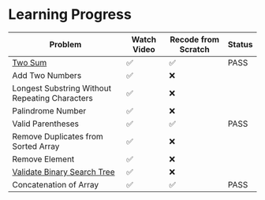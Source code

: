 # Learning Progress

| Problem | Watch Video | Recode from Scratch | Status |
|---------|-------------|----------------------|--------|
| [Two Sum](https://youtu.be/KLlXCFG5TnA?si=Vxa3bdtT7rnBTpIO) | ✅ | ✅ | PASS |
| Add Two Numbers | ✅ | ❌ |  |
| Longest Substring Without Repeating Characters | ✅ | ❌ |  |
| Palindrome Number | ✅ | ❌ |  |
| Valid Parentheses | ✅ | ✅ | PASS |
| Remove Duplicates from Sorted Array | ✅ | ❌ |  |
| Remove Element | ✅ | ❌ |  |
| [Validate Binary Search Tree](https://youtu.be/s6ATEkipzow) | ✅ | ❌ |  |
| Concatenation of Array | ✅ | ✅ | PASS |
